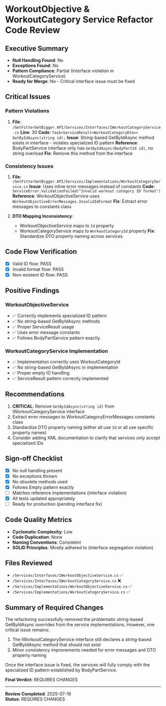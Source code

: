 # WorkoutObjective & WorkoutCategory Service Refactor Code Review

## Executive Summary
- **Null Handling Found**: No
- **Exceptions Found**: No
- **Pattern Compliance**: Partial (Interface violation in WorkoutCategoryService)
- **Ready for Merge**: No - Critical interface issue must be fixed

## Critical Issues

### Pattern Violations

1. **File**: `/GetFitterGetBigger.API/Services/Interfaces/IWorkoutCategoryService.cs`
   **Line**: 30
   **Code**: `Task<ServiceResult<WorkoutCategoryDto>> GetByIdAsync(string id);`
   **Issue**: String-based GetByIdAsync method exists in interface - violates specialized ID pattern
   **Reference**: BodyPartService interface only has `GetByIdAsync(BodyPartId id)`, no string overload
   **Fix**: Remove this method from the interface

### Consistency Issues

1. **File**: `/GetFitterGetBigger.API/Services/Implementations/WorkoutCategoryService.cs`
   **Issue**: Uses inline error messages instead of constants
   **Code**: `ServiceError.ValidationFailed("Invalid workout category ID format")`
   **Reference**: WorkoutObjectiveService uses `WorkoutObjectiveErrorMessages.InvalidIdFormat`
   **Fix**: Extract error messages to constants class

2. **DTO Mapping Inconsistency**:
   - WorkoutObjectiveService maps to `Id` property
   - WorkoutCategoryService maps to `WorkoutCategoryId` property
   **Fix**: Standardize DTO property naming across services

## Code Flow Verification
- [x] Valid ID flow: PASS
- [x] Invalid format flow: PASS
- [x] Non-existent ID flow: PASS

## Positive Findings

### WorkoutObjectiveService
- ✅ Correctly implements specialized ID pattern
- ✅ No string-based GetByIdAsync methods
- ✅ Proper ServiceResult usage
- ✅ Uses error message constants
- ✅ Follows BodyPartService pattern exactly

### WorkoutCategoryService Implementation
- ✅ Implementation correctly uses WorkoutCategoryId
- ✅ No string-based GetByIdAsync in implementation
- ✅ Proper empty ID handling
- ✅ ServiceResult pattern correctly implemented

## Recommendations

1. **CRITICAL**: Remove `GetByIdAsync(string id)` from IWorkoutCategoryService interface
2. Extract error messages to WorkoutCategoryErrorMessages constants class
3. Standardize DTO property naming (either all use `Id` or all use specific property names)
4. Consider adding XML documentation to clarify that services only accept specialized IDs

## Sign-off Checklist
- [x] No null handling present
- [x] No exceptions thrown
- [x] No obsolete methods used
- [x] Follows Empty pattern exactly
- [ ] Matches reference implementations (interface violation)
- [x] All tests updated appropriately
- [ ] Ready for production (pending interface fix)

## Code Quality Metrics
- **Cyclomatic Complexity**: Low
- **Code Duplication**: None
- **Naming Conventions**: Consistent
- **SOLID Principles**: Mostly adhered to (interface segregation violation)

## Files Reviewed
- `/Services/Interfaces/IWorkoutObjectiveService.cs` ✅
- `/Services/Interfaces/IWorkoutCategoryService.cs` ❌
- `/Services/Implementations/WorkoutObjectiveService.cs` ✅
- `/Services/Implementations/WorkoutCategoryService.cs` ✅

## Summary of Required Changes

The refactoring successfully removed the problematic string-based GetByIdAsync overrides from the service implementations. However, one critical issue remains:

1. The IWorkoutCategoryService interface still declares a string-based GetByIdAsync method that should not exist
2. Minor consistency improvements needed for error messages and DTO property naming

Once the interface issue is fixed, the services will fully comply with the specialized ID pattern established by BodyPartService.

**Final Verdict**: REQUIRES CHANGES

---

**Review Completed**: 2025-07-16  
**Status**: REQUIRES CHANGES